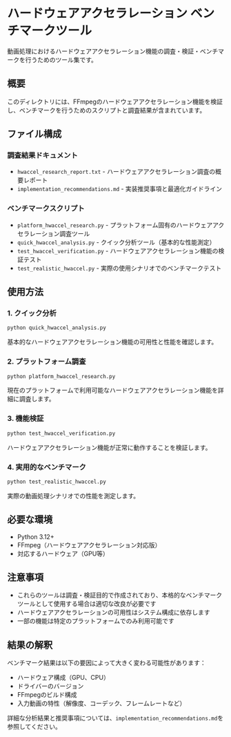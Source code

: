 # ハードウェアアクセラレーション ベンチマークツール

動画処理におけるハードウェアアクセラレーション機能の調査・検証・ベンチマークを行うためのツール集です。

## 概要

このディレクトリには、FFmpegのハードウェアアクセラレーション機能を検証し、ベンチマークを行うためのスクリプトと調査結果が含まれています。

## ファイル構成

### 調査結果ドキュメント

- `hwaccel_research_report.txt` - ハードウェアアクセラレーション調査の概要レポート
- `implementation_recommendations.md` - 実装推奨事項と最適化ガイドライン

### ベンチマークスクリプト

- `platform_hwaccel_research.py` - プラットフォーム固有のハードウェアアクセラレーション調査ツール
- `quick_hwaccel_analysis.py` - クイック分析ツール（基本的な性能測定）
- `test_hwaccel_verification.py` - ハードウェアアクセラレーション機能の検証テスト
- `test_realistic_hwaccel.py` - 実際の使用シナリオでのベンチマークテスト

## 使用方法

### 1. クイック分析

```bash
python quick_hwaccel_analysis.py
```

基本的なハードウェアアクセラレーション機能の可用性と性能を確認します。

### 2. プラットフォーム調査

```bash
python platform_hwaccel_research.py
```

現在のプラットフォームで利用可能なハードウェアアクセラレーション機能を詳細に調査します。

### 3. 機能検証

```bash
python test_hwaccel_verification.py
```

ハードウェアアクセラレーション機能が正常に動作することを検証します。

### 4. 実用的なベンチマーク

```bash
python test_realistic_hwaccel.py
```

実際の動画処理シナリオでの性能を測定します。

## 必要な環境

- Python 3.12+
- FFmpeg（ハードウェアアクセラレーション対応版）
- 対応するハードウェア（GPU等）

## 注意事項

- これらのツールは調査・検証目的で作成されており、本格的なベンチマークツールとして使用する場合は適切な改良が必要です
- ハードウェアアクセラレーションの可用性はシステム構成に依存します
- 一部の機能は特定のプラットフォームでのみ利用可能です

## 結果の解釈

ベンチマーク結果は以下の要因によって大きく変わる可能性があります：

- ハードウェア構成（GPU、CPU）
- ドライバーのバージョン
- FFmpegのビルド構成
- 入力動画の特性（解像度、コーデック、フレームレートなど）

詳細な分析結果と推奨事項については、`implementation_recommendations.md`を参照してください。